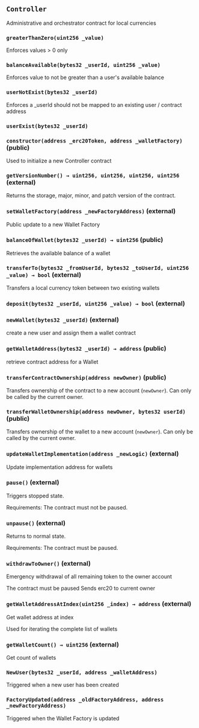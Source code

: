 ## `Controller`



Administrative and orchestrator contract for local currencies



### `greaterThanZero(uint256 _value)`

Enforces values > 0 only



### `balanceAvailable(bytes32 _userId, uint256 _value)`

Enforces value to not be greater than a user's available balance



### `userNotExist(bytes32 _userId)`

Enforces a _userId should not be mapped to an existing user / contract address



### `userExist(bytes32 _userId)`






### `constructor(address _erc20Token, address _walletFactory)` (public)

Used to initialize a new Controller contract





### `getVersionNumber() → uint256, uint256, uint256, uint256` (external)

Returns the storage, major, minor, and patch version of the contract.




### `setWalletFactory(address _newFactoryAddress)` (external)

Public update to a new Wallet Factory





### `balanceOfWallet(bytes32 _userId) → uint256` (public)

Retrieves the available balance of a wallet





### `transferTo(bytes32 _fromUserId, bytes32 _toUserId, uint256 _value) → bool` (external)

Transfers a local currency token between two existing wallets





### `deposit(bytes32 _userId, uint256 _value) → bool` (external)





### `newWallet(bytes32 _userId)` (external)

create a new user and assign them a wallet contract





### `getWalletAddress(bytes32 _userId) → address` (public)

retrieve contract address for a Wallet





### `transferContractOwnership(address newOwner)` (public)

Transfers ownership of the contract to a new account (`newOwner`).
Can only be called by the current owner.






### `transferWalletOwnership(address newOwner, bytes32 userId)` (public)

Transfers ownership of the wallet to a new account (`newOwner`).
Can only be called by the current owner.






### `updateWalletImplementation(address _newLogic)` (external)

Update implementation address for wallets





### `pause()` (external)

Triggers stopped state.



Requirements: The contract must not be paused.

### `unpause()` (external)

Returns to normal state.



Requirements: The contract must be paused.

### `withdrawToOwner()` (external)

Emergency withdrawal of all remaining token to the owner account



The contract must be paused
Sends erc20 to current owner

### `getWalletAddressAtIndex(uint256 _index) → address` (external)

Get wallet address at index


Used for iterating the complete list of wallets


### `getWalletCount() → uint256` (external)

Get count of wallets





### `NewUser(bytes32 _userId, address _walletAddress)`

Triggered when a new user has been created





### `FactoryUpdated(address _oldFactoryAddress, address _newFactoryAddress)`

Triggered when the Wallet Factory is updated





